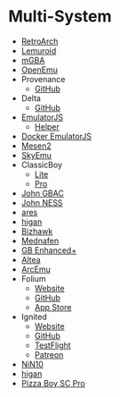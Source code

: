 # Multi-System

- [RetroArch](https://retroarch.com/)
- [Lemuroid](https://github.com/Swordfish90/Lemuroid)
- [mGBA](https://github.com/mgba-emu/mgba)
- [OpenEmu](https://github.com/OpenEmu/OpenEmu)
- Provenance
    - [GitHub](https://github.com/Provenance-Emu/Provenance)
- Delta
    - [GitHub](https://github.com/rileytestut/Delta)
- [EmulatorJS](https://github.com/EmulatorJS/EmulatorJS)
    - [Helper](https://github.com/linuxserver/emulatorjs)
- [Docker EmulatorJS](https://github.com/linuxserver/docker-emulatorjs)
- [Mesen2](https://github.com/SourMesen/Mesen2)
- [SkyEmu](https://github.com/skylersaleh/SkyEmu)
- ClassicBoy
    - [Lite](https://play.google.com/store/apps/details?id=com.portableandroid.classicboyLite&hl=en_US)
    - [Pro](https://play.google.com/store/apps/details?id=com.portableandroid.classicboy&hl=en_US)
- [John GBAC](https://play.google.com/store/apps/details?id=com.johnemulators.johngbac)
- [John NESS](https://play.google.com/store/apps/details?id=com.johnemulators.johnness&hl=en_US)
- [ares](https://github.com/ares-emulator/ares)
- [higan](https://github.com/higan-emu/higan)
- [Bizhawk](https://github.com/TASEmulators/BizHawk)
- [Mednafen](https://mednafen.github.io/)
- [GB Enhanced+](https://github.com/shonumi/gbe-plus)
- [Altea](https://apps.apple.com/us/app/altea-emulator/id6504998883)
- [ArcEmu](https://apps.apple.com/us/app/arcemu-watch-emulator/id6496282733)
- Folium
    - [Website](https://folium.emuplace.app/)
    - [GitHub](https://github.com/folium-app/Folium)
    - [App Store](https://apps.apple.com/au/app/folium/id6498623389)
- Ignited
    - [Website](https://www.litritt.com/ignited)
    - [GitHub](https://github.com/LitRitt/Ignited)
    - [TestFlight](https://testflight.apple.com/join/ExWvtjcq)
    - [Patreon](https://www.patreon.com/litritt/about?)
- [NiN10](https://apps.apple.com/us/app/nin10-snes-nes-gb-emulator/id6503959130)
- [higan](https://github.com/higan-emu/higan)
- [Pizza Boy SC Pro](https://play.google.com/store/apps/details?id=it.dbtecno.pizzaboyscpro&hl=en-US&ah=3wYXQ0V9nHwvtDa9vzBvikz_jjE)
